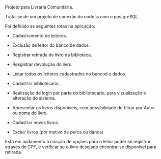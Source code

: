 Projeto para Livraria Comunitária.

Trata-se de um projeto de conexão do node.js com o postgreSQL.

Foi definido as seguintes rotas na aplicação:

- Cadastramento de leitores.
- Exclusão de leitor do banco de dados.
- Registrar retirada de livro da biblioteca.
- Resgistrar devolução do livro.
- Listar todos os leitores cadastrados no bancod e dados.

- Cadastrar bibliotecário.
- Realização de login por parte do bibliotecário, para vizualização e alteração do sistema.
- Apresentar os livros disponíveis, com possibilidade de filtrar por Autor ou nome do livro.
- Cadastrar novos livros.
- Excluir livros (por motivo de perca ou danos)

Está em andamento a criação de opções para o leitor poder se registrar através do CPF, e verificar se o livro desejado encontra-se disponível para retirada.
